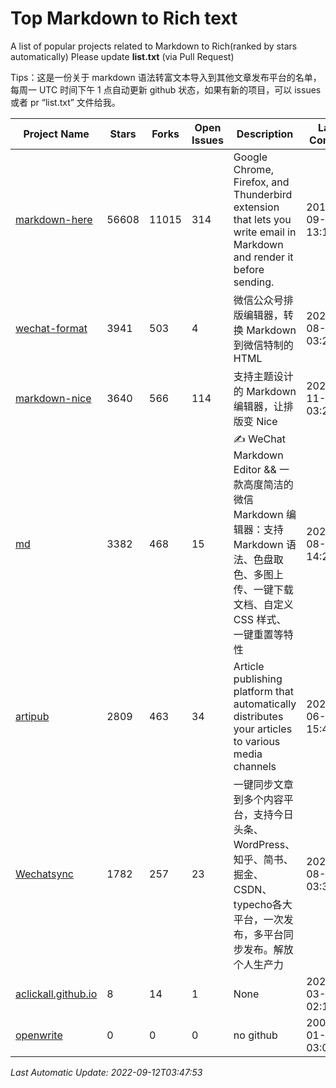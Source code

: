 # Top Markdown to Rich text
A list of popular projects related to Markdown to Rich(ranked by stars automatically)
Please update **list.txt** (via Pull Request)

Tips：这是一份关于 markdown 语法转富文本导入到其他文章发布平台的名单，每周一 UTC 时间下午 1 点自动更新 github 状态，如果有新的项目，可以 issues 或者 pr “list.txt” 文件给我。

| Project Name | Stars | Forks | Open Issues | Description | Last Commit |
| ------------ | ----- | ----- | ----------- | ----------- | ----------- |
| [markdown-here](https://github.com/adam-p/markdown-here) | 56608 | 11015 | 314 | Google Chrome, Firefox, and Thunderbird extension that lets you write email in Markdown and render it before sending. | 2018-09-30 13:17:46 |
| [wechat-format](https://github.com/lyricat/wechat-format) | 3941 | 503 | 4 | 微信公众号排版编辑器，转换 Markdown 到微信特制的 HTML | 2021-08-24 03:22:49 |
| [markdown-nice](https://github.com/mdnice/markdown-nice) | 3640 | 566 | 114 | 支持主题设计的 Markdown 编辑器，让排版变 Nice | 2020-11-12 03:20:27 |
| [md](https://github.com/doocs/md) | 3382 | 468 | 15 | ✍ WeChat Markdown Editor && 一款高度简洁的微信 Markdown 编辑器：支持 Markdown 语法、色盘取色、多图上传、一键下载文档、自定义 CSS 样式、一键重置等特性 | 2022-08-23 14:22:01 |
| [artipub](https://github.com/crawlab-team/artipub) | 2809 | 463 | 34 | Article publishing platform that automatically distributes your articles to various media channels | 2021-06-12 15:46:38 |
| [Wechatsync](https://github.com/wechatsync/Wechatsync) | 1782 | 257 | 23 | 一键同步文章到多个内容平台，支持今日头条、WordPress、知乎、简书、掘金、CSDN、typecho各大平台，一次发布，多平台同步发布。解放个人生产力 | 2022-08-21 03:34:13 |
| [aclickall.github.io](https://github.com/aclickall/aclickall.github.io) | 8 | 14 | 1 | None | 2020-03-26 02:10:32 |
| [openwrite](https://www.openwrite.cn/) | 0 | 0 | 0 | no github | 2006-01-02 03:04:05 |

*Last Automatic Update: 2022-09-12T03:47:53*